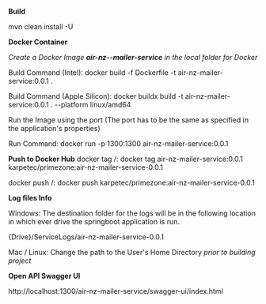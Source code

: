 **Build**

mvn clean install -U

**Docker Container**

_Create a Docker Image **air-nz--mailer-service** in the local folder for Docker_

Build Command (Intel): docker build -f Dockerfile -t air-nz-mailer-service:0.0.1 .

Build Command (Apple Silicon): docker buildx build -t air-nz-mailer-service:0.0.1 . --platform linux/amd64

Run the Image using the port (The port has to be the same as specified in the application's properties)

Run Command: docker run -p 1300:1300 air-nz-mailer-service:0.0.1

**Push to Docker Hub**
docker tag <image-name> <username>/<repository>:<tag>
docker tag air-nz-mailer-service:0.0.1 karpetec/primezone:air-nz-mailer-service-0.0.1

docker push <username>/<repository>:<tag>
docker push karpetec/primezone:air-nz-mailer-service-0.0.1

**Log files Info**

Windows: The destination folder for the logs will be in the following location in which ever drive the springboot application is run.

{Drive}/ServiceLogs/air-nz-mailer-service-0.0.1


Mac / Linux: Change the path to the User's Home Directory _prior to building project_


**Open API Swagger UI**

http://localhost:1300/air-nz-mailer-service/swagger-ui/index.html
